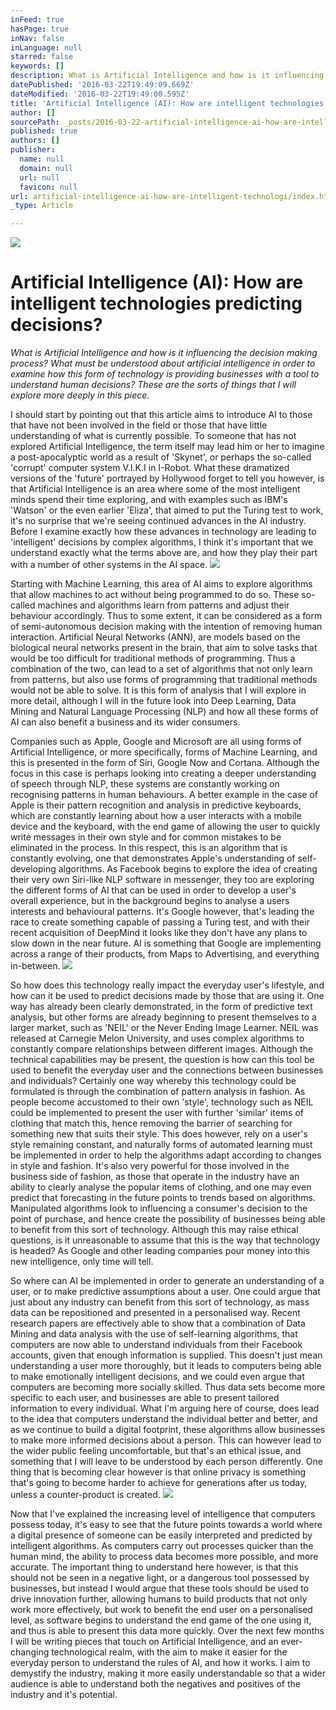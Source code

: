 ```yaml
---
inFeed: true
hasPage: true
inNav: false
inLanguage: null
starred: false
keywords: []
description: What is Artificial Intelligence and how is it influencing the decision making process? What must be understood about artificial intelligence in order to examine how this form of technology is providing businesses with a tool to understand human decisions? These are the sorts of things that I will explore more deeply in this piece.
datePublished: '2016-03-22T19:49:09.669Z'
dateModified: '2016-03-22T19:49:00.595Z'
title: 'Artificial Intelligence (AI): How are intelligent technologies predicting decisions?'
author: []
sourcePath: _posts/2016-03-22-artificial-intelligence-ai-how-are-intelligent-technologi.md
published: true
authors: []
publisher:
  name: null
  domain: null
  url: null
  favicon: null
url: artificial-intelligence-ai-how-are-intelligent-technologi/index.html
_type: Article

---
```

![](https://the-grid-user-content.s3-us-west-2.amazonaws.com/5e8569b5-98ed-4bf4-841b-a89e511e24d3.jpg)

# Artificial Intelligence (AI): How are intelligent technologies predicting decisions?

_What is Artificial Intelligence and how is it influencing the decision making process? What must be understood about artificial intelligence in order to examine how this form of technology is providing businesses with a tool to understand human decisions? These are the sorts of things that I will explore more deeply in this piece._

I should start by pointing out that this article aims to introduce AI to those that have not been involved in the field or those that have little understanding of what is currently possible. To someone that has not explored Artificial Intelligence, the term itself may lead him or her to imagine a post-apocalyptic world as a result of 'Skynet', or perhaps the so-called 'corrupt' computer system V.I.K.I in I-Robot. What these dramatized versions of the 'future' portrayed by Hollywood forget to tell you however, is that Artificial Intelligence is an area where some of the most intelligent minds spend their time exploring, and with examples such as IBM's 'Watson' or the even earlier 'Eliza', that aimed to put the Turing test to work, it's no surprise that we're seeing continued advances in the AI industry. Before I examine exactly how these advances in technology are leading to 'intelligent' decisions by complex algorithms, I think it's important that we understand exactly what the terms above are, and how they play their part with a number of other systems in the AI space.
![](https://the-grid-user-content.s3-us-west-2.amazonaws.com/133a1786-b984-4a67-be8a-6a2a5ad45772.jpg)

Starting with Machine Learning, this area of AI aims to explore algorithms that allow machines to act without being programmed to do so. These so-called machines and algorithms learn from patterns and adjust their behaviour accordingly. Thus to some extent, it can be considered as a form of semi-autonomous decision making with the intention of removing human interaction. Artificial Neural Networks (ANN), are models based on the biological neural networks present in the brain, that aim to solve tasks that would be too difficult for traditional methods of programming. Thus a combination of the two, can lead to a set of algorithms that not only learn from patterns, but also use forms of programming that traditional methods would not be able to solve. It is this form of analysis that I will explore in more detail, although I will in the future look into Deep Learning, Data Mining and Natural Language Processing (NLP) and how all these forms of AI can also benefit a business and its wider consumers.

Companies such as Apple, Google and Microsoft are all using forms of Artificial Intelligence, or more specifically, forms of Machine Learning, and this is presented in the form of Siri, Google Now and Cortana. Although the focus in this case is perhaps looking into creating a deeper understanding of speech through NLP, these systems are constantly working on recognising patterns in human behaviours. A better example in the case of Apple is their pattern recognition and analysis in predictive keyboards, which are constantly learning about how a user interacts with a mobile device and the keyboard, with the end game of allowing the user to quickly write messages in their own style and for common mistakes to be eliminated in the process. In this respect, this is an algorithm that is constantly evolving, one that demonstrates Apple's understanding of self-developing algorithms. As Facebook begins to explore the idea of creating their very own Siri-like NLP software in messenger, they too are exploring the different forms of AI that can be used in order to develop a user's overall experience, but in the background begins to analyse a users interests and behavioural patterns. It's Google however, that's leading the race to create something capable of passing a Turing test, and with their recent acquisition of DeepMind it looks like they don't have any plans to slow down in the near future. AI is something that Google are implementing across a range of their products, from Maps to Advertising, and everything in-between.
![](https://the-grid-user-content.s3-us-west-2.amazonaws.com/b62cd191-ea82-47eb-8352-1bf72610cbe1.png)

So how does this technology really impact the everyday user's lifestyle, and how can it be used to predict decisions made by those that are using it. One way has already been clearly demonstrated, in the form of predictive text analysis, but other forms are already beginning to present themselves to a larger market, such as 'NEIL' or the Never Ending Image Learner. NEIL was released at Carnegie Melon University, and uses complex algorithms to constantly compare relationships between different images. Although the technical capabilities may be present, the question is how can this tool be used to benefit the everyday user and the connections between businesses and individuals? Certainly one way whereby this technology could be formulated is through the combination of pattern analysis in fashion. As people become accustomed to their own 'style', technology such as NEIL could be implemented to present the user with further 'similar' items of clothing that match this, hence removing the barrier of searching for something new that suits their style. This does however, rely on a user's style remaining constant, and naturally forms of automated learning must be implemented in order to help the algorithms adapt according to changes in style and fashion. It's also very powerful for those involved in the business side of fashion, as those that operate in the industry have an ability to clearly analyse the popular items of clothing, and one may even predict that forecasting in the future points to trends based on algorithms. Manipulated algorithms look to influencing a consumer's decision to the point of purchase, and hence create the possibility of businesses being able to benefit from this sort of technology. Although this may raise ethical questions, is it unreasonable to assume that this is the way that technology is headed? As Google and other leading companies pour money into this new intelligence, only time will tell.

So where can AI be implemented in order to generate an understanding of a user, or to make predictive assumptions about a user. One could argue that just about any industry can benefit from this sort of technology, as mass data can be repositioned and presented in a personalised way. Recent research papers are effectively able to show that a combination of Data Mining and data analysis with the use of self-learning algorithms, that computers are now able to understand individuals from their Facebook accounts, given that enough information is supplied. This doesn't just mean understanding a user more thoroughly, but it leads to computers being able to make emotionally intelligent decisions, and we could even argue that computers are becoming more socially skilled. Thus data sets become more specific to each user, and businesses are able to present tailored information to every individual. What I'm arguing here of course, does lead to the idea that computers understand the individual better and better, and as we continue to build a digital footprint, these algorithms allow businesses to make more informed decisions about a person. This can however lead to the wider public feeling uncomfortable, but that's an ethical issue, and something that I will leave to be understood by each person differently. One thing that is becoming clear however is that online privacy is something that's going to become harder to achieve for generations after us today, unless a counter-product is created.
![](https://the-grid-user-content.s3-us-west-2.amazonaws.com/79f44bda-388d-481c-a2b1-2f4abb40dff1.png)

Now that I've explained the increasing level of intelligence that computers possess today, it's easy to see that the future points towards a world where a digital presence of someone can be easily interpreted and predicted by intelligent algorithms. As computers carry out processes quicker than the human mind, the ability to process data becomes more possible, and more accurate. The important thing to understand here however, is that this should not be seen in a negative light, or a dangerous tool possessed by businesses, but instead I would argue that these tools should be used to drive innovation further, allowing humans to build products that not only work more effectively, but work to benefit the end user on a personalised level, as software begins to understand the end game of the one using it, and thus is able to present this data more quickly. Over the next few months I will be writing pieces that touch on Artificial Intelligence, and an ever-changing technological realm, with the aim to make it easier for the everyday person to understand the rules of AI, and how it works. I aim to demystify the industry, making it more easily understandable so that a wider audience is able to understand both the negatives and positives of the industry and it's potential.